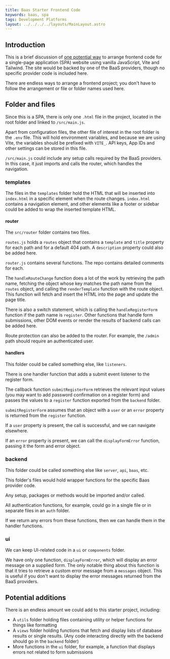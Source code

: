 ```yaml
---
title: Baas Starter Frontend Code
keywords: baas, spa
tags: Development Platforms
layout: ../../../../layouts/MainLayout.astro
---
```


## Introduction

This is a brief discussion of [one potential way](https://github.com/NoroffFEU/baas-starter) to arrange frontend code for a single-page application (SPA) website using vanilla JavaScript, Vite and Tailwind. The site would be backed by one of the BaaS providers, though no specific provider code is included here.

There are endless ways to arrange a frontend project; you don't have to follow the arrangement or file or folder names used here.

## Folder and files

Since this is a SPA, there is only one `.html` file in the project, located in the root folder and linked to `/src/main.js`.

Apart from configuration files, the other file of interest in the root folder is the `.env` file. This will hold environment variables, and because we are using Vite, the variables should be prefixed with `VITE_`. API keys, App IDs and other settings can be stored in this file.

`/src/main.js` could include any setup calls required by the BaaS providers. In this case, it just imports and calls the router, which handles the navigation.

### templates

The files in the `templates` folder hold the HTML that will be inserted into `index.html` in a specific element when the route changes. `index.html` contains a navigation element, and other elements like a footer or sidebar could be added to wrap the inserted template HTML.

#### router

The `src/router` folder contains two files.

`routes.js` holds a `routes` object that contains a `template` and `title` property for each path and for a default 404 path. A `description` property could also be added here.

`router.js` contains several functions. The repo contains detailed comments for each.

The `handleRouteChange` function does a lot of the work by retrieving the path name, fetching the object whose key matches the path name from the `routes` object, and calling the `renderTemplate` function with the route object. This function will fetch and insert the HTML into the page and update the page title.

There is also a switch statement, which is calling the `handleRegisterForm` function if the path name is `register`. Other functions that handle form submissions, other DOM events or render the results of backend calls can be added here.

Route protection can also be added to the router. For example, the `/admin` path should require an authenticated user.

#### handlers

This folder could be called something else, like `listeners`.

There is one handler function that adds a submit event listener to the register form.

The callback function `submitRegisterForm` retrieves the relevant input values (you may want to add password confirmation on a register form) and passes the values to a `register` function exported from the `backend` folder.

`submitRegisterForm` assumes that an object with a `user` or an `error` property is returned from the `register` function.

If a `user` property is present, the call is successful, and we can navigate elsewhere.

If an `error` property is present, we can call the `displayFormError` function, passing it the form and error object.

### backend

This folder could be called something else like `server`, `api`, `baas`, etc.

This folder's files would hold wrapper functions for the specific Baas provider code.

Any setup, packages or methods would be imported and/or called.

All authentication functions, for example, could go in a single file or in separate files in an `auth` folder.

If we return any errors from these functions, then we can handle them in the handler functions.

### ui

We can keep UI-related code in a `ui` or `components` folder.

We have only one function, `displayFormError`, which will display an error message on a supplied form. The only notable thing about this function is that it tries to retrieve a custom error message from a `messages` object. This is useful if you don't want to display the error messages returned from the BaaS providers.

## Potential additions

There is an endless amount we could add to this starter project, including:

- A `utils` folder holding files containing utility or helper functions for things like formatting
- A `views` folder holding functions that fetch and display lists of database results or single results. (Any code interacting directly with the backend should go in the `backend` folder)
- More functions in the `ui` folder, for example, a function that displays errors not related to form submissions
